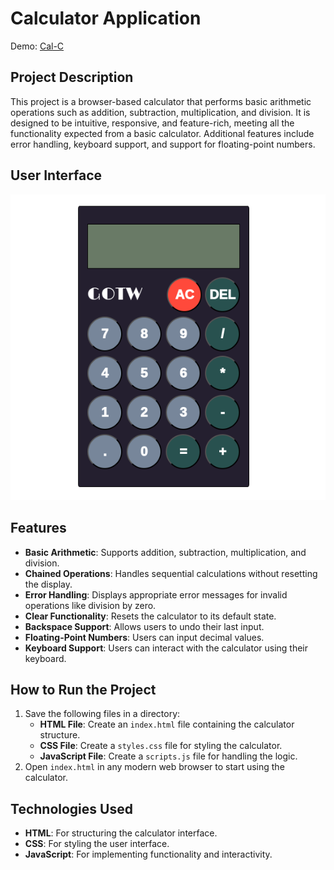 # Calculator Application
Demo: [Cal-C](https://g-o-t-w.github.io/calculator-app/)

## Project Description
This project is a browser-based calculator that performs basic arithmetic operations such as addition, subtraction, multiplication, and division. It is designed to be intuitive, responsive, and feature-rich, meeting all the functionality expected from a basic calculator. Additional features include error handling, keyboard support, and support for floating-point numbers.

## User Interface
![user interface of calculator app](image.png)

## Features
- **Basic Arithmetic**: Supports addition, subtraction, multiplication, and division.
- **Chained Operations**: Handles sequential calculations without resetting the display.
- **Error Handling**: Displays appropriate error messages for invalid operations like division by zero.
- **Clear Functionality**: Resets the calculator to its default state.
- **Backspace Support**: Allows users to undo their last input.
- **Floating-Point Numbers**: Users can input decimal values.
- **Keyboard Support**: Users can interact with the calculator using their keyboard.

## How to Run the Project
1. Save the following files in a directory:
   - **HTML File**: Create an `index.html` file containing the calculator structure.
   - **CSS File**: Create a `styles.css` file for styling the calculator.
   - **JavaScript File**: Create a `scripts.js` file for handling the logic.
2. Open `index.html` in any modern web browser to start using the calculator.

## Technologies Used
- **HTML**: For structuring the calculator interface.
- **CSS**: For styling the user interface.
- **JavaScript**: For implementing functionality and interactivity.

